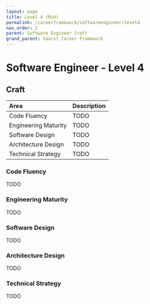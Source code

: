 ```yaml
---
layout: page
title: Level 4 (Mid)
permalink: /careerframework/softwareengineer/level4
nav_order: 2
parent: Software Engineer Craft
grand_parent: Vaarst Career Framework
---
```


# Software Engineer - Level 4

## Craft

|Area          | Description       |
|:-------------|:------------------|
| Code Fluency | TODO |
| Engineering Maturity | TODO |
| Software Design | TODO |
| Architecture Design | TODO |
| Technical Strategy | TODO |

### Code Fluency
TODO

### Engineering Maturity
TODO

### Software Design
TODO

### Architecture Design
TODO

### Technical Strategy
TODO